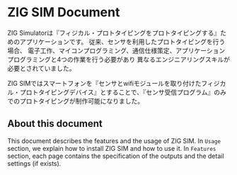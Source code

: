 # ZIG SIM Document

ZIG Simulatorは『フィジカル・プロトタイピングをプロトタイピングする』ためのアプリケーションです。 従来、センサを利用したプロトタイピングを行う場合、 電子工作、マイコンプログラミング、通信仕様策定、アプリケーションプログラミングと4つの作業を行う必要があり 異なるエンジニアリングスキルが必要とされていました。

ZIG SIMではスマートフォンを『センサとwifiモジュールを取り付けたフィジカル・プロトタイピングデバイス』とすることで、『センサ受信プログラム』のみでのプロトタイピングが制作可能になりました。


## About this document

This document describes the features and the usage of ZIG SIM.
In `Usage` section, we explain how to install ZIG SIM and how to use it.
In `Features` section, each page contains the specification of the outputs and the detail settings (if exists).
